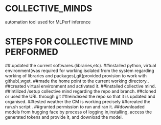 # COLLECTIVE_MINDS
automation tool used for MLPerf inference
# STEPS  FOR  COLLECTIVE MIND PERFORMED
##.updated the current softwares.(libraries,etc).
##installed python, virtual environment(was required for working isolated from the system regarding working of libraries and packages),git(provided provision to work with github),wget.
##made the home point to the current working directory..
##created virtual environment and activated it.
##installed collective mind.
##intilized /setup collective mind regarding the repo and branch.
##cloned or used the URL through git
##reindexed the repo so that it is updated and organised.
##tested weather the CM is working precisely
##created the run.sh script .
##granted permission to run and ran it.
##downloaded models from hugging face by process of logging in,installing, access the generated tokens and provide it, and download the model.
